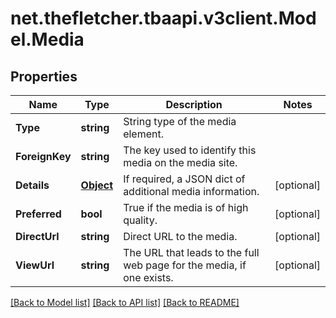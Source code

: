
# net.thefletcher.tbaapi.v3client.Model.Media

## Properties

Name | Type | Description | Notes
------------ | ------------- | ------------- | -------------
**Type** | **string** | String type of the media element. | 
**ForeignKey** | **string** | The key used to identify this media on the media site. | 
**Details** | [**Object**](.md) | If required, a JSON dict of additional media information. | [optional] 
**Preferred** | **bool** | True if the media is of high quality. | [optional] 
**DirectUrl** | **string** | Direct URL to the media. | [optional] 
**ViewUrl** | **string** | The URL that leads to the full web page for the media, if one exists. | [optional] 

[[Back to Model list]](../README.md#documentation-for-models)
[[Back to API list]](../README.md#documentation-for-api-endpoints)
[[Back to README]](../README.md)

